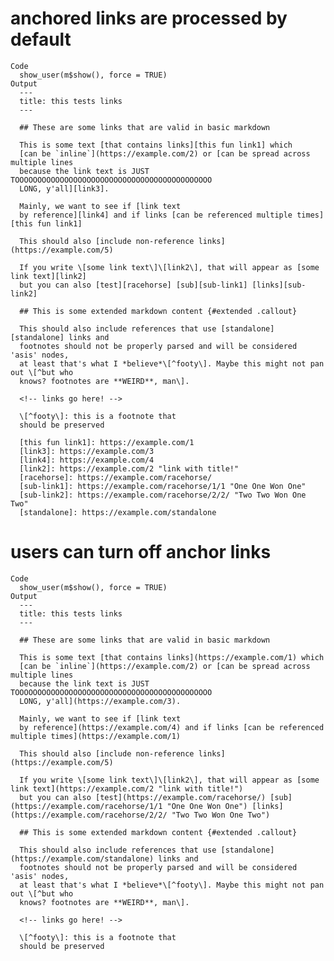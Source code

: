 # anchored links are processed by default

    Code
      show_user(m$show(), force = TRUE)
    Output
      ---
      title: this tests links
      ---
      
      ## These are some links that are valid in basic markdown
      
      This is some text [that contains links][this fun link1] which
      [can be `inline`](https://example.com/2) or [can be spread across multiple lines
      because the link text is JUST TOOOOOOOOOOOOOOOOOOOOOOOOOOOOOOOOOOOOOOOOOOOO
      LONG, y'all][link3].
      
      Mainly, we want to see if [link text
      by reference][link4] and if links [can be referenced multiple times][this fun link1]
      
      This should also [include non-reference links](https://example.com/5)
      
      If you write \[some link text\]\[link2\], that will appear as [some link text][link2]
      but you can also [test][racehorse] [sub][sub-link1] [links][sub-link2]
      
      ## This is some extended markdown content {#extended .callout}
      
      This should also include references that use [standalone][standalone] links and
      footnotes should not be properly parsed and will be considered 'asis' nodes,
      at least that's what I *believe*\[^footy\]. Maybe this might not pan out \[^but who
      knows? footnotes are **WEIRD**, man\].
      
      <!-- links go here! -->
      
      \[^footy\]: this is a footnote that
      should be preserved
      
      [this fun link1]: https://example.com/1
      [link3]: https://example.com/3
      [link4]: https://example.com/4
      [link2]: https://example.com/2 "link with title!"
      [racehorse]: https://example.com/racehorse/
      [sub-link1]: https://example.com/racehorse/1/1 "One One Won One"
      [sub-link2]: https://example.com/racehorse/2/2/ "Two Two Won One Two"
      [standalone]: https://example.com/standalone
      
      

# users can turn off anchor links

    Code
      show_user(m$show(), force = TRUE)
    Output
      ---
      title: this tests links
      ---
      
      ## These are some links that are valid in basic markdown
      
      This is some text [that contains links](https://example.com/1) which
      [can be `inline`](https://example.com/2) or [can be spread across multiple lines
      because the link text is JUST TOOOOOOOOOOOOOOOOOOOOOOOOOOOOOOOOOOOOOOOOOOOO
      LONG, y'all](https://example.com/3).
      
      Mainly, we want to see if [link text
      by reference](https://example.com/4) and if links [can be referenced multiple times](https://example.com/1)
      
      This should also [include non-reference links](https://example.com/5)
      
      If you write \[some link text\]\[link2\], that will appear as [some link text](https://example.com/2 "link with title!")
      but you can also [test](https://example.com/racehorse/) [sub](https://example.com/racehorse/1/1 "One One Won One") [links](https://example.com/racehorse/2/2/ "Two Two Won One Two")
      
      ## This is some extended markdown content {#extended .callout}
      
      This should also include references that use [standalone](https://example.com/standalone) links and
      footnotes should not be properly parsed and will be considered 'asis' nodes,
      at least that's what I *believe*\[^footy\]. Maybe this might not pan out \[^but who
      knows? footnotes are **WEIRD**, man\].
      
      <!-- links go here! -->
      
      \[^footy\]: this is a footnote that
      should be preserved
      


